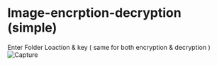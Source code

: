 # Image-encrption-decryption (simple) 
Enter Folder Loaction &  key ( same for both encryption & decryption ) 
![Capture](https://user-images.githubusercontent.com/84175560/132930405-a4bdd9d2-5965-485e-9801-fe98afecb44e.PNG)

